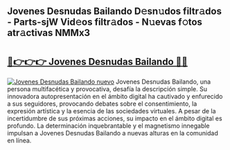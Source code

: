 ## Jovenes Desnudas Bailando D𝚎sn𝚞dos filtr𝚊dos - Parts-sjW Vid𝚎os filtr𝚊dos - N𝚞evas f𝚘tos atr𝚊ctivas NMMx3

# <h2><a href="http://mb11apv.tromn.icu/?c=Jovenes+Desnudas+Bailando">🔗👉👉👉 Jovenes Desnudas Bailando 🔗🔗</a></h2>

[![Jovenes Desnudas Bailando nuevo](https://i.imgur.com/pEAQMta.gif)](http://mb11apv.tromn.icu/?c=Jovenes+Desnudas+Bailando)
Jovenes Desnudas Bailando, una persona multifacética y provocativa, desafía la descripción simple. Su innovadora autopresentación en el ámbito digital ha cautivado y enfurecido a sus seguidores, provocando debates sobre el consentimiento, la expresión artística y la esencia de las sociedades virtuales. A pesar de la incertidumbre de sus próximas acciones, su impacto en el ámbito digital es profundo. La determinación inquebrantable y el magnetismo innegable impulsan a Jovenes Desnudas Bailando a nuevas alturas en la comunidad en línea.
